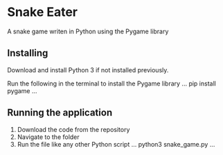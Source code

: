 # Snake Eater
A snake game writen in Python using the Pygame library

## Installing
Download and install Python 3 if not installed previously. 

Run the following in the terminal to install the Pygame library
...
pip install pygame
...

## Running the application
1. Download the code from the repository
2. Navigate to the folder 
3. Run the file like any other Python script
...
python3 snake_game.py
...
